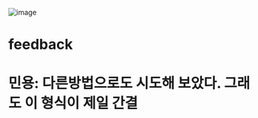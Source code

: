 ![image](https://user-images.githubusercontent.com/104501394/235285242-41504b24-71a0-442b-9a5e-e6ca21b3de39.png)
# feedback 
# 민용: 다른방법으로도 시도해 보았다. 그래도 이 형식이 제일 간결
